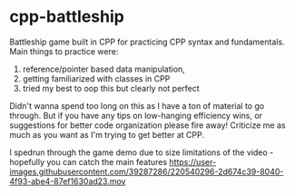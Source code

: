 # cpp-battleship
Battleship game built in CPP for practicing CPP syntax and fundamentals. Main things to practice were:

1. reference/pointer based data manipulation,
2. getting familiarized with classes in CPP
3. tried my best to oop this but clearly not perfect

Didn't wanna spend too long on this as I have a ton of material to go through. But if you have any tips on low-hanging efficiency wins, or suggestions for better code organization please fire away!
Criticize me as much as you want as I'm trying to get better at CPP.

I spedrun through the game demo due to size limitations of the video - hopefully you can catch the main features
https://user-images.githubusercontent.com/39287286/220540296-2d674c39-8040-4f93-abe4-87ef1630ad23.mov

